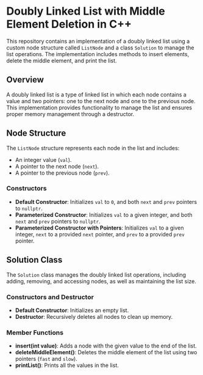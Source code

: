 # Doubly Linked List with Middle Element Deletion in C++

This repository contains an implementation of a doubly linked list using a custom node structure called `ListNode` and a class `Solution` to manage the list operations. The implementation includes methods to insert elements, delete the middle element, and print the list.

## Overview

A doubly linked list is a type of linked list in which each node contains a value and two pointers: one to the next node and one to the previous node. This implementation provides functionality to manage the list and ensures proper memory management through a destructor.

## Node Structure

The `ListNode` structure represents each node in the list and includes:
- An integer value (`val`).
- A pointer to the next node (`next`).
- A pointer to the previous node (`prev`).

### Constructors

- **Default Constructor**: Initializes `val` to `0`, and both `next` and `prev` pointers to `nullptr`.
- **Parameterized Constructor**: Initializes `val` to a given integer, and both `next` and `prev` pointers to `nullptr`.
- **Parameterized Constructor with Pointers**: Initializes `val` to a given integer, `next` to a provided `next` pointer, and `prev` to a provided `prev` pointer.

## Solution Class

The `Solution` class manages the doubly linked list operations, including adding, removing, and accessing nodes, as well as maintaining the list size.

### Constructors and Destructor

- **Default Constructor**: Initializes an empty list.
- **Destructor**: Recursively deletes all nodes to clean up memory.

### Member Functions

- **insert(int value)**: Adds a node with the given value to the end of the list.
- **deleteMiddleElement()**: Deletes the middle element of the list using two pointers (`fast` and `slow`).
- **printList()**: Prints all the values in the list.
